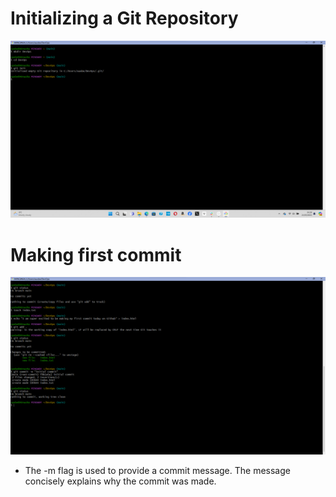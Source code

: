 # Initializing a Git Repository

![photo](Images/gitinit.png)


# Making first commit

![photo](Images/gitcommit.png)

* The -m flag is used to provide a commit message. The message concisely explains why the commit was made.
